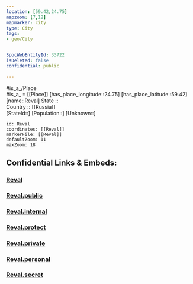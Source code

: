 ```yaml
---
location: [59.42,24.75] 
mapzoom: [7,12] 
mapmarker: city 
type: City
tags:
- geo/City


SpocWebEntityId: 33722
isDeleted: false
confidential: public

---
```

#is_a_/Place  
#is_a_ :: [[Place]] 
[has_place_longitude::24.75] 
[has_place_latitude::59.42] 
[name::Reval] 
State ::  
Country :: [[Russia]]  
[StateId::] 
[Population::] 
[Unknown::] 


```leaflet
id: Reval
coordinates: [[Reval]] 
markerFile: [[Reval]] 
defaultZoom: 11 
maxZoom: 18
```


## Confidential Links & Embeds: 

### [Reval](/_Standards/Earth/Continent/Europe/Europe~North/Estonia/Counties~Estonia/Harju/City/Reval.md) 

### [Reval.public](/_public/Earth/Continent/Europe/Europe~North/Estonia/Counties~Estonia/Harju/City/Reval.public.md) 

### [Reval.internal](/_internal/Earth/Continent/Europe/Europe~North/Estonia/Counties~Estonia/Harju/City/Reval.internal.md) 

### [Reval.protect](/_protect/Earth/Continent/Europe/Europe~North/Estonia/Counties~Estonia/Harju/City/Reval.protect.md) 

### [Reval.private](/_private/Earth/Continent/Europe/Europe~North/Estonia/Counties~Estonia/Harju/City/Reval.private.md) 

### [Reval.personal](/_personal/Earth/Continent/Europe/Europe~North/Estonia/Counties~Estonia/Harju/City/Reval.personal.md) 

### [Reval.secret](/_secret/Earth/Continent/Europe/Europe~North/Estonia/Counties~Estonia/Harju/City/Reval.secret.md)

